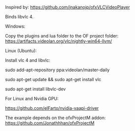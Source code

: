 Inspired by: https://github.com/jnakanojp/ofxVLCVideoPlayer 

Binds libvlc 4. 


Windows:

Copy the plugins and lua folder to the OF project folder:
https://artifacts.videolan.org/vlc/nightly-win64-llvm/


Linux (Ubuntu):

Install vlc 4 and libvlc:

sudo add-apt-repository ppa:videolan/master-daily

sudo apt-get update && sudo apt-get install vlc

sudo apt-get install libvlc-dev


For Linux and Nvidia GPU:

https://github.com/elFarto/nvidia-vaapi-driver


The example depends on the ofxProjectM addon: https://github.com/Jonathhhan/ofxProjectM
